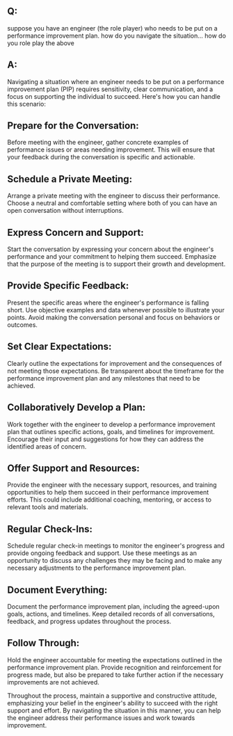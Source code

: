 ## Q: 
suppose you have an engineer (the role player) who needs to be put on a performance improvement plan. how do you navigate the situation...
how do you role play the above

## A: 
Navigating a situation where an engineer needs to be put on a performance improvement plan (PIP) requires sensitivity, clear communication, and a focus on 
supporting the individual to succeed. Here's how you can handle this scenario:

## Prepare for the Conversation: 
Before meeting with the engineer, gather concrete examples of performance issues or areas needing improvement. This will ensure that your feedback during the 
conversation is specific and actionable.

## Schedule a Private Meeting: 
Arrange a private meeting with the engineer to discuss their performance. Choose a neutral and comfortable setting where both of you can have an open conversation 
without interruptions.

## Express Concern and Support: 
Start the conversation by expressing your concern about the engineer's performance and your commitment to helping them succeed.
Emphasize that the purpose of the meeting is to support their growth and development.

## Provide Specific Feedback: 
Present the specific areas where the engineer's performance is falling short. Use objective examples and data whenever possible to illustrate your points. 
Avoid making the conversation personal and focus on behaviors or outcomes.

## Set Clear Expectations: 
Clearly outline the expectations for improvement and the consequences of not meeting those expectations. Be transparent about the timeframe for the performance 
improvement plan and any milestones that need to be achieved.

## Collaboratively Develop a Plan: 
Work together with the engineer to develop a performance improvement plan that outlines specific actions, goals, and timelines for improvement. 
Encourage their input and suggestions for how they can address the identified areas of concern.

## Offer Support and Resources: 
Provide the engineer with the necessary support, resources, and training opportunities to help them succeed in their performance 
improvement efforts. This could include additional coaching, mentoring, or access to relevant tools and materials.

## Regular Check-Ins: 
Schedule regular check-in meetings to monitor the engineer's progress and provide ongoing feedback and support.
Use these meetings as an opportunity to discuss any challenges they may be facing and to make any necessary adjustments to the performance improvement plan.

## Document Everything: 
Document the performance improvement plan, including the agreed-upon goals, actions, and timelines. Keep detailed records of all conversations, feedback, and 
progress updates throughout the process.

## Follow Through: 
Hold the engineer accountable for meeting the expectations outlined in the performance improvement plan. Provide recognition and reinforcement for progress made, 
but also be prepared to take further action if the necessary improvements are not achieved.

Throughout the process, maintain a supportive and constructive attitude, emphasizing your belief in the engineer's ability to succeed with the right support and effort. 
By navigating the situation in this manner, you can help the engineer address their performance issues and work towards improvement.





